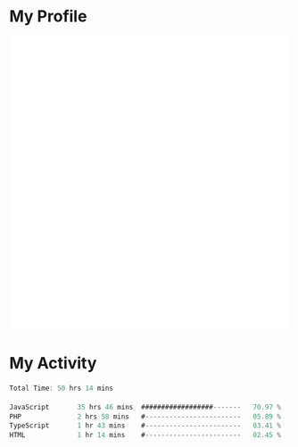# My Profile
<img src="https://raw.githubusercontent.com/akmallxx/akmallxx/2f2d024a644949a61dbc923da84b9875860856d3/github-metrics.svg"/>

# My Activity
<!--START_SECTION:waka-->

```rust
Total Time: 50 hrs 14 mins

JavaScript       35 hrs 46 mins  ##################-------   70.97 %
PHP              2 hrs 58 mins   #------------------------   05.89 %
TypeScript       1 hr 43 mins    #------------------------   03.41 %
HTML             1 hr 14 mins    #------------------------   02.45 %
```

<!--END_SECTION:waka-->
